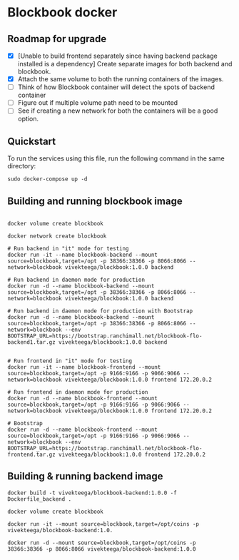 # Blockbook docker

## Roadmap for upgrade

-  [X] [Unable to build frontend separately since having backend package installed is a dependency] Create separate images for both backend and blockbook.
-  [X] Attach the same volume to both the running containers of the images.
-  [ ] Think of how Blockbook container will detect the spots of backend container
-  [ ] Figure out if multiple volume path need to be mounted
-  [ ] See if creating a new network for both the containers will be a good option. 

## Quickstart
To run the services using this file, run the following command in the same directory:

```
sudo docker-compose up -d
```

## Building and running blockbook image

```

docker volume create blockbook

docker network create blockbook

# Run backend in "it" mode for testing
docker run -it --name blockbook-backend --mount source=blockbook,target=/opt -p 38366:38366 -p 8066:8066 --network=blockbook vivekteega/blockbook:1.0.0 backend

# Run backend in daemon mode for production
docker run -d --name blockbook-backend --mount source=blockbook,target=/opt -p 38366:38366 -p 8066:8066 --network=blockbook vivekteega/blockbook:1.0.0 backend

# Run backend in daemon mode for production with Bootstrap
docker run -d --name blockbook-backend --mount source=blockbook,target=/opt -p 38366:38366 -p 8066:8066 --network=blockbook --env BOOTSTRAP_URL=https://bootstrap.ranchimall.net/blockbook-flo-backend1.tar.gz vivekteega/blockbook:1.0.0 backend


# Run frontend in "it" mode for testing
docker run -it --name blockbook-frontend --mount source=blockbook,target=/opt -p 9166:9166 -p 9066:9066 --network=blockbook vivekteega/blockbook:1.0.0 frontend 172.20.0.2

# Run frontend in daemon mode for production
docker run -d --name blockbook-frontend --mount source=blockbook,target=/opt -p 9166:9166 -p 9066:9066 --network=blockbook vivekteega/blockbook:1.0.0 frontend 172.20.0.2

# Bootstrap
docker run -d --name blockbook-frontend --mount source=blockbook,target=/opt -p 9166:9166 -p 9066:9066 --network=blockbook --env BOOTSTRAP_URL=https://bootstrap.ranchimall.net/blockbook-flo-frontend.tar.gz vivekteega/blockbook:1.0.0 frontend 172.20.0.2

```

## Building & running backend image

```
docker build -t vivekteega/blockbook-backend:1.0.0 -f Dockerfile_backend .

docker volume create blockbook

docker run -it --mount source=blockbook,target=/opt/coins -p vivekteega/blockbook-backend:1.0.

docker run -d --mount source=blockbook,target=/opt/coins -p 38366:38366 -p 8066:8066 vivekteega/blockbook-backend:1.0.0
```